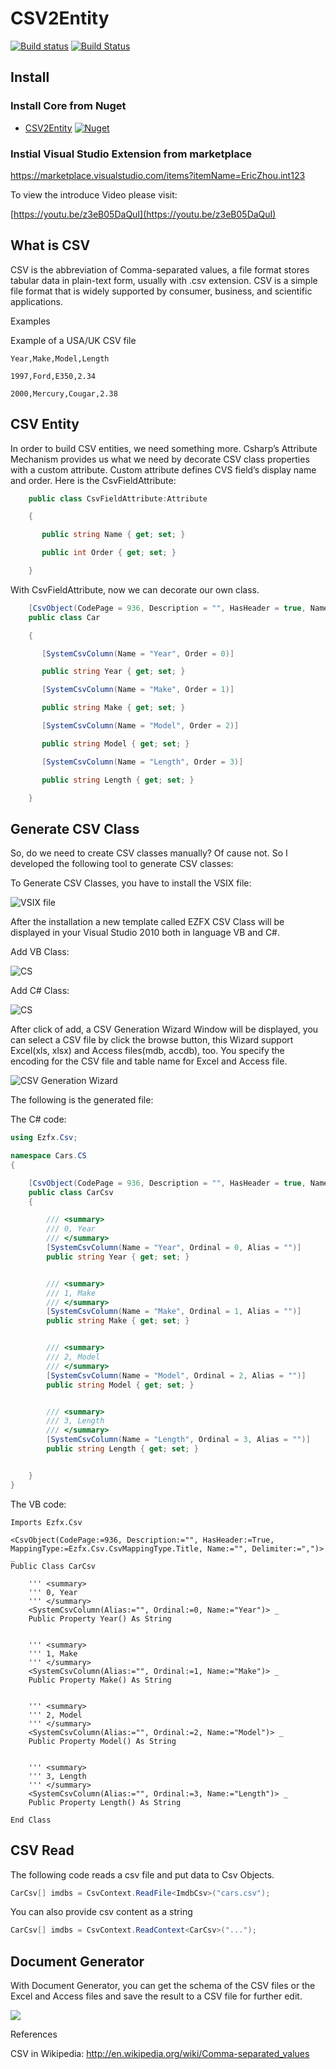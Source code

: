 # CSV2Entity

[![Build status](https://ci.appveyor.com/api/projects/status/637a70iwpkcusjab?svg=true)](https://ci.appveyor.com/project/juwikuang/csv2entity)
[![Build Status](https://dev.azure.com/juwikuang/CSV2Entity/_apis/build/status/juwikuang.csv2entity?branchName=master)](https://dev.azure.com/juwikuang/CSV2Entity/_build/latest?definitionId=1?branchName=master)

## Install

### Install Core from Nuget

* [CSV2Entity](https://www.nuget.org/packages/Ezfx.Csv) [![Nuget](http://img.shields.io/nuget/v/Ezfx.Csv.svg?maxAge=10800)](https://www.nuget.org/packages/Ezfx.Csv/)

### Instial Visual Studio Extension from marketplace

https://marketplace.visualstudio.com/items?itemName=EricZhou.int123

To view the introduce Video please visit:

[https://youtu.be/z3eB05DaQuI](https://youtu.be/z3eB05DaQuI)


## What is CSV

CSV is the abbreviation of Comma-separated values, a file format stores tabular data in plain-text form, usually with .csv extension. CSV is a simple file format that is widely supported by consumer, business, and scientific applications.

Examples

Example of a USA/UK CSV file




	Year,Make,Model,Length

	1997,Ford,E350,2.34

	2000,Mercury,Cougar,2.38

 
    

 
## CSV Entity

In order to build CSV entities, we need something more. Csharp’s Attribute Mechanism provides us what we need by decorate CSV class properties with a custom attribute. Custom attribute defines CVS field’s display name and order. Here is the CsvFieldAttribute:

```csharp
	public class CsvFieldAttribute:Attribute

	{

       public string Name { get; set; }

       public int Order { get; set; }

	}
```

With CsvFieldAttribute, now we can decorate our own class.

```csharp
	[CsvObject(CodePage = 936, Description = "", HasHeader = true, Name = "")]
	public class Car

	{

       [SystemCsvColumn(Name = "Year", Order = 0)]

       public string Year { get; set; }

       [SystemCsvColumn(Name = "Make", Order = 1)]

       public string Make { get; set; }

       [SystemCsvColumn(Name = "Model", Order = 2)]

       public string Model { get; set; }

       [SystemCsvColumn(Name = "Length", Order = 3)]

       public string Length { get; set; }

	}
```

## Generate CSV Class

So, do we need to create CSV classes manually? Of cause not. So I developed the following tool to generate CSV classes:

To Generate CSV Classes, you have to install the VSIX file:

      
![VSIX file](https://github.com/juwikuang/csv2entity/raw/master/pics/vsix.png)
 

After the installation a new template called EZFX CSV Class will be displayed in your Visual Studio 2010 both in language VB and C#.

Add VB Class:

![CS](https://github.com/juwikuang/csv2entity/raw/master/pics/addvb.png)

Add C# Class:

![CS](https://github.com/juwikuang/csv2entity/raw/master/pics/addcs.png)

After click of add, a CSV Generation Wizard Window will be displayed, you can select a CSV file by click the browse button, this Wizard support Excel(xls, xlsx) and Access files(mdb, accdb), too. You specify the encoding for the CSV file and table name for Excel and Access file.

![CSV Generation Wizard](https://github.com/juwikuang/csv2entity/blob/master/pics/configform.jpg)

 

The following is the generated file:

The C# code:

```csharp
using Ezfx.Csv;

namespace Cars.CS
{

    [CsvObject(CodePage = 936, Description = "", HasHeader = true, Name = "", MappingType = CsvMappingType.Title, Delimiter = ",")]
    public class CarCsv
    {

        /// <summary>
        /// 0, Year
        /// </summary>
        [SystemCsvColumn(Name = "Year", Ordinal = 0, Alias = "")]
        public string Year { get; set; }


        /// <summary>
        /// 1, Make
        /// </summary>
        [SystemCsvColumn(Name = "Make", Ordinal = 1, Alias = "")]
        public string Make { get; set; }


        /// <summary>
        /// 2, Model
        /// </summary>
        [SystemCsvColumn(Name = "Model", Ordinal = 2, Alias = "")]
        public string Model { get; set; }


        /// <summary>
        /// 3, Length
        /// </summary>
        [SystemCsvColumn(Name = "Length", Ordinal = 3, Alias = "")]
        public string Length { get; set; }


    }
}

```

The VB code:

```vbnet
Imports Ezfx.Csv

<CsvObject(CodePage:=936, Description:="", HasHeader:=True, MappingType:=Ezfx.Csv.CsvMappingType.Title, Name:="", Delimiter:=",")> _
Public Class CarCsv

    ''' <summary>
    ''' 0, Year
    ''' </summary>
    <SystemCsvColumn(Alias:="", Ordinal:=0, Name:="Year")> _
    Public Property Year() As String


    ''' <summary>
    ''' 1, Make
    ''' </summary>
    <SystemCsvColumn(Alias:="", Ordinal:=1, Name:="Make")> _
    Public Property Make() As String


    ''' <summary>
    ''' 2, Model
    ''' </summary>
    <SystemCsvColumn(Alias:="", Ordinal:=2, Name:="Model")> _
    Public Property Model() As String


    ''' <summary>
    ''' 3, Length
    ''' </summary>
    <SystemCsvColumn(Alias:="", Ordinal:=3, Name:="Length")> _
    Public Property Length() As String

End Class
```
 

## CSV Read

The following code reads a csv file and put data to Csv Objects.

```csharp
CarCsv[] imdbs = CsvContext.ReadFile<ImdbCsv>("cars.csv");
```

You can also provide csv content as a string

```csharp
CarCsv[] imdbs = CsvContext.ReadContext<CarCsv>("...");
```
 

## Document Generator

With Document Generator, you can get the schema of the CSV files or the Excel and Access files and save the result to a CSV file for further edit.

![](./pics/gen.png)

References

CSV in Wikipedia: http://en.wikipedia.org/wiki/Comma-separated_values

